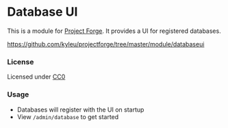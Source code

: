 # Database UI

This is a module for [Project Forge](https://projectforge.dev). It provides a UI for registered databases.

https://github.com/kyleu/projectforge/tree/master/module/databaseui

### License

Licensed under [CC0](https://creativecommons.org/publicdomain/zero/1.0)

### Usage
- Databases will register with the UI on startup
- View `/admin/database` to get started
